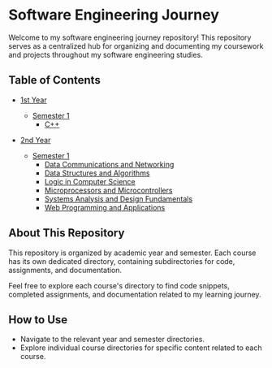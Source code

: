 # Software Engineering Journey

Welcome to my software engineering journey repository! This repository serves as a centralized hub for organizing and documenting my coursework and projects throughout my software engineering studies.

## Table of Contents

- [1st Year](./1st-year/)

  - [Semester 1](./1st-year/C++/)
    - [C++](./1st-year/C++/)

- [2nd Year](./2nd-year/)
  - [Semester 1](./2nd-year/semester-2/)
    - [Data Communications and Networking](./2nd-year/semester-1/data-communications-and-networking/)
    - [Data Structures and Algorithms](./2nd-year/semester-1/data-structures-and-algorithms/)
    - [Logic in Computer Science](./2nd-year/semester-1/logic-in-computer-science/)
    - [Microprocessors and Microcontrollers](./2nd-year/semester-1/microprocessors-and-microcontrollers/)
    - [Systems Analysis and Design Fundamentals](./2nd-year/semester-1/systems-analysis-and-design-fundamentals/)
    - [Web Programming and Applications](./2nd-year/semester-1/web-programming-and-applications/)

## About This Repository

This repository is organized by academic year and semester. Each course has its own dedicated directory, containing subdirectories for code, assignments, and documentation.

Feel free to explore each course's directory to find code snippets, completed assignments, and documentation related to my learning journey.

## How to Use

- Navigate to the relevant year and semester directories.
- Explore individual course directories for specific content related to each course.
